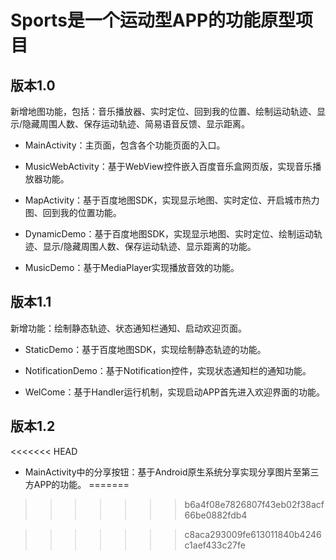 # Sports是一个运动型APP的功能原型项目
## 版本1.0
新增地图功能，包括：音乐播放器、实时定位、回到我的位置、绘制运动轨迹、显示/隐藏周围人数、保存运动轨迹、简易语音反馈、显示距离。

- MainActivity：主页面，包含各个功能页面的入口。

- MusicWebActivity：基于WebView控件嵌入百度音乐盒网页版，实现音乐播放器功能。

- MapActivity：基于百度地图SDK，实现显示地图、实时定位、开启城市热力图、回到我的位置功能。

- DynamicDemo：基于百度地图SDK，实现显示地图、实时定位、绘制运动轨迹、显示/隐藏周围人数、保存运动轨迹、显示距离的功能。

- MusicDemo：基于MediaPlayer实现播放音效的功能。


## 版本1.1
新增功能：绘制静态轨迹、状态通知栏通知、启动欢迎页面。

- StaticDemo：基于百度地图SDK，实现绘制静态轨迹的功能。

- NotificationDemo：基于Notification控件，实现状态通知栏的通知功能。

- WelCome：基于Handler运行机制，实现启动APP首先进入欢迎界面的功能。

## 版本1.2

<<<<<<< HEAD
- MainActivity中的分享按钮：基于Android原生系统分享实现分享图片至第三方APP的功能。
=======

<!--stackedit_data:
eyJoaXN0b3J5IjpbMjYzNTM5MTE0XX0=
-->
>>>>>>> b6a4f08e7826807f43eb02f38acf66be0882fdb4
<!--stackedit_data:
eyJoaXN0b3J5IjpbLTg4NzM5ODE3OV19
-->
>>>>>>> c8aca293009fe613011840b4246c1aef433c27fe
